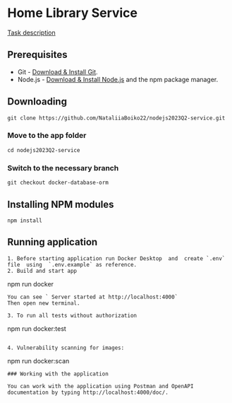 # Home Library Service
[Task description](https://github.com/AlreadyBored/nodejs-assignments/blob/main/assignments/rest-service/assignment.md)

## Prerequisites

- Git - [Download & Install Git](https://git-scm.com/downloads).
- Node.js - [Download & Install Node.js](https://nodejs.org/en/download/) and the npm package manager.

## Downloading

```
git clone https://github.com/NataliiaBoiko22/nodejs2023Q2-service.git
```
### Move to the app folder

```
cd nodejs2023Q2-service
```

### Switch to the necessary branch

```
git checkout docker-database-orm
```

## Installing NPM modules
```
npm install
```
## Running application
```
1. Before starting application run Docker Desktop  and  create `.env` file  using  `.env.example` as reference.
2. Build and start app
```
npm run docker
```
You can see ` Server started at http://localhost:4000`
Then open new terminal.

3. To run all tests without authorization
```
npm run docker:test
```

4. Vulnerability scanning for images: 
```
npm run docker:scan 
```
### Working with the application

You can work with the application using Postman and OpenAPI documentation by typing http://localhost:4000/doc/.

